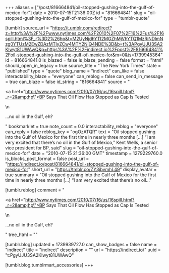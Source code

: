 +++
aliases = ["/post/816664841/oil-stopped-gushing-into-the-gulf-of-mexico-for"]
date = 2010-07-15T21:36:00Z
id = "816664841"
slug = "oil-stopped-gushing-into-the-gulf-of-mexico-for"
type = "tumblr-quote"

[tumblr]
source_url = "https://t.umblr.com/redirect?z=http%3A%2F%2Fwww.nytimes.com%2F2010%2F07%2F16%2Fus%2F16spill.html%3F_r%3D2%26hp&t=M2UyNjdhYTI2MGZhMjVhYTQ1MzRiNDlmNzg0YTUzM2EwZDAzMTIyZCw4MTY2NjQ4NDE%3D&b=t%3APgyUJU3SA2Klwyt81UWAwQ&p=https%3A%2F%2Findirect.io%2Fpost%2F816664841%2Foil-stopped-gushing-into-the-gulf-of-mexico-for&m=0&ts=1739945364"
id = 816664841.0
is_blazed = false
is_blaze_pending = false
format = "html"
should_open_in_legacy = true
source_title = "The New York Times"
state = "published"
type = "quote"
blog_name = "indirect"
can_like = false
interactability_blaze = "everyone"
can_reblog = false
can_send_in_message = true
can_blaze = false
id_string = "816664841"
source = "<p><a href=\"http://www.nytimes.com/2010/07/16/us/16spill.html?_r=2&amp;hp\">BP Says That Oil Flow Has Stopped as Cap Is Tested</a></p>\n<p>&hellip;no oil in the Gulf, eh?</p>"
bookmarklet = true
note_count = 0.0
interactability_reblog = "everyone"
can_reply = false
reblog_key = "ogOzATQR"
text = "Oil stopped gushing into the Gulf of Mexico for the first time in nearly three months [&hellip;] “I am very excited that there’s no oil in the Gulf of Mexico,” Kent Wells, a senior vice president for BP, said"
slug = "oil-stopped-gushing-into-the-gulf-of-mexico-for"
date = "2010-07-15 21:36:00 GMT"
timestamp = 1279229760.0
is_blocks_post_format = false
post_url = "https://indirect.io/post/816664841/oil-stopped-gushing-into-the-gulf-of-mexico-for"
short_url = "https://tmblr.co/ZY3jbymhL49"
display_avatar = true
summary = "Oil stopped gushing into the Gulf of Mexico for the first time in nearly three months […] “I am very excited that there’s no oil..."

[tumblr.reblog]
comment = "<p><a href=\"http://www.nytimes.com/2010/07/16/us/16spill.html?_r=2&amp;hp\">BP Says That Oil Flow Has Stopped as Cap Is Tested</a></p>\n<p>…no oil in the Gulf, eh?</p>"
tree_html = ""

[tumblr.blog]
updated = 1739939727.0
can_show_badges = false
name = "indirect"
title = "indirect"
description = ""
url = "https://indirect.io/"
uuid = "t:PgyUJU3SA2Klwyt81UWAwQ"

[tumblr.blog.tumblrmart_accessories]
+++
